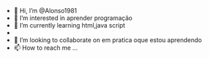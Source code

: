 - 👋 Hi, I’m @Alonso1981
- 👀 I’m interested in  aprender  programação
- 🌱 I’m currently learning  html,java script
- 
- 💞️ I’m looking to collaborate on  em pratica oque estou aprendendo
- 📫 How to reach me ...

<!---
Alonso1981/Alonso1981 is a ✨ special ✨ repository because its `README.md` (this file) appears on your GitHub profile.
You can click the Preview link to take a look at your changes.
--->

